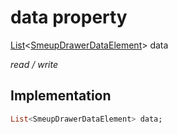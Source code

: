 


# data property






[List](https://api.flutter.dev/flutter/dart-core/List-class.html)&lt;[SmeupDrawerDataElement](../../smeup_models_widgets_smeup_drawer_data_element/SmeupDrawerDataElement-class.md)> data
  
_read / write_






## Implementation

```dart
List<SmeupDrawerDataElement> data;


```







